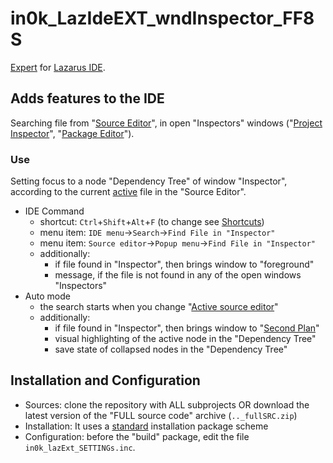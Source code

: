 # in0k_LazIdeEXT_wndInspector_FF8S

[Expert](D1) for [Lazarus IDE](D2).

## Adds features to the IDE
  Searching file from "[Source Editor](0)", in open "Inspectors" windows
  ("[Project Inspector](1)", "[Package Editor](2)").

### Use

  Setting focus to a node "Dependency Tree" of window "Inspector", 
  according to the current [active](3) file in the "Source Editor".

* IDE Command
  - shortcut: `Ctrl`+`Shift`+`Alt`+`F` (to change see [Shortcuts](4))
  - menu item: `IDE menu`->`Search`->`Find File in "Inspector"`
  - menu item: `Source editor`->`Рopup menu`->`Find File in "Inspector"`
  - additionally:
    + if file found in "Inspector", then brings window to "foreground" 
    + message, if the file is not found in any of the open windows "Inspectors"
* Auto mode
   - the search starts when you change "[Active source editor](3)"
   - additionally:
     + if file found in "Inspector", then brings window to "[Second Plan](5)"
     + visual highlighting of the active node in the "Dependency Tree"
     + save state of collapsed nodes in the "Dependency Tree"

## Installation and Configuration
* Sources: clone the repository with ALL subprojects OR 
  download the latest version of the "FULL source code" archive (`.._fullSRC.zip`)
* Installation: It uses a [standard](I0) installation package scheme 
* Configuration: before the "build" package, edit the file `in0k_lazExt_SETTINGs.inc`.

[D1]: http://wiki.lazarus.freepascal.org/Extending_the_IDE#Overview
[D2]: http://www.lazarus-ide.org/ 
[I0]: http://wiki.freepascal.org/Install_Packages#Adding_known_packages
[ 0]: http://wiki.freepascal.org/IDE_Window:_Source_Editor
[ 1]: http://wiki.freepascal.org/IDE_Window:_Project_Inspector
[ 2]: http://wiki.freepascal.org/IDE_Window:_Package_Editor
[ 3]: http://wiki.freepascal.org/Extending_the_IDE#Active_source_editor
[ 4]: http://wiki.freepascal.org/Lazarus_IDE_Shortcuts
[ 5]: https://github.com/in0k-src/in0k-bringToSecondPlane




